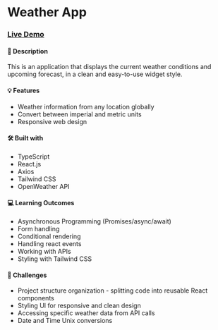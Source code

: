 # Weather App
### [Live Demo](https://weather-app-pt.vercel.app/)
#### 📝 Description

This is an application that displays the current weather conditions and upcoming forecast, in a clean and easy-to-use widget style.

#### 💡 Features

- Weather information from any location globally
- Convert between imperial and metric units
- Responsive web design

#### 🛠️ Built with

- TypeScript
- React.js
- Axios
- Tailwind CSS
- OpenWeather API

#### 💻 Learning Outcomes

- Asynchronous Programming (Promises/async/await)
- Form handling
- Conditional rendering
- Handling react events
- Working with APIs
- Styling with Tailwind CSS

#### 🧱 Challenges

- Project structure organization - splitting code into reusable React components
- Styling UI for responsive and clean design
- Accessing specific weather data from API calls
- Date and Time Unix conversions
